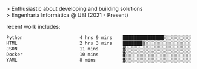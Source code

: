 
<!--<img width="1415" height="100" alt="blu" src="https://github.com/rdsilva01/rdsilva01/assets/101207588/deb060e5-d035-4f09-b511-e3f50605b207">-->

\> Enthusiastic about developing and building solutions <br>
\> Engenharia Informática @ UBI (2021 - Present)

<!-- <a href="https://www.rodrigosilva.live/">personal website</a> 🏁 -->

<!-- ![](https://komarev.com/ghpvc/?username=rdsilva01) -->

recent work includes:
<!--START_SECTION:waka-->

```txt
Python                     4 hrs 9 mins    ███████████████░░░░░░░░░░   60.48 %
HTML                       2 hrs 3 mins    ███████▒░░░░░░░░░░░░░░░░░   29.95 %
JSON                       11 mins         ▓░░░░░░░░░░░░░░░░░░░░░░░░   02.83 %
Docker                     10 mins         ▓░░░░░░░░░░░░░░░░░░░░░░░░   02.46 %
YAML                       8 mins          ▓░░░░░░░░░░░░░░░░░░░░░░░░   02.12 %
```

<!--END_SECTION:waka-->

